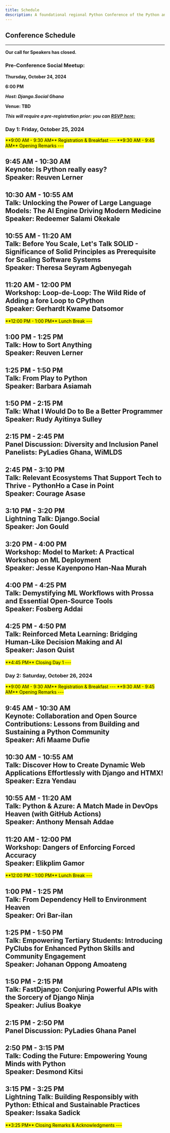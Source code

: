 ```yaml
---
title: Schedule
description: A foundational regional Python Conference of the Python and developer community in Volta.
---
```


## Conference Schedule

---

**Our call for Speakers has closed.**

<!-- Program Schedule will be outlined once it becomes available

### Want to Speak at PythonHo Conference?

- Our Call for proposals is opened - <a href="https://www.papercall.io/cfps/6013/submissions/new" target="_blank">**Submit a talk**</a>

***The deadline for submissions is September 20, 2024. We will review all proposals and notify selected speakers by September 30, 2024.***

### What We are Looking For

We invite speakers from diverse backgrounds to submit proposals for talks that will inspire, educate, and engage our audience. Be it a seasoned speaker or new to presenting, we welcome your contributions. Below are some guidelines to help you craft your proposals:

### Topics of Interest:

- Python Fundamentals: Talks that cover basic to intermediate Python programming concepts, best practices, and coding tips.

- Advanced Python Techniques: Deep dives into advanced Python topics such as meta programming, decorators, and concurrency.

- Web Development: Insights into building web applications using frameworks like Django, Flask, and FastAPI.

- Data Science and Machine Learning: Sessions on data analysis, machine learning algorithms, data visualization, and tools like pandas, scikit-learn, and TensorFlow.

- Automation and DevOps: Presentations on using Python for automation, scripting, CI/CD pipelines, and infrastructure as code.

- Open Source Contributions: Stories and tips on contributing to open source projects, managing open source communities, and the impact of open source software.

- Community and Mentorship: Discussions on building inclusive communities, mentoring new developers, Diversity and Inclusion and fostering collaboration.

- Industry Applications: Real-world case studies and applications of Python in various industries such as finance, healthcare, education, and more.

### Audience:

Our attendees range from beginners to advanced Python developers, including students, educators, researchers, and industry professionals. They are eager to learn about new tools, techniques, and best practices in Python development and related technologies.

### Proposal Guidelines

Title: A concise and engaging title for your talk.

Abstract: A brief description of your talk (150-200 words) that highlights what the audience will learn and why it is relevant.

Outline: A short outline of the key points you plan to cover.

Target Audience: Specify the experience level of your audience (beginner, intermediate, advanced) and any prerequisites for attending your session.

Bio: A short bio (50-100 words) about yourself, including your experience with Python and any previous speaking engagements.

### Submission Process

Please submit your proposals through our online submission form  <a href="https://www.papercall.io/cfps/6013/submissions/new" target="_blank">**here**</a>. The deadline for submissions is September 20, 2024. We will review all proposals and notify selected speakers by September 30, 2024.

### Speaker Benefits

Complimentary Admission: Free conference registration for all speakers.

Travel Stipend: Assistance with travel and accommodation expenses for out-of-town speakers.

Exposure: An opportunity to share your knowledge and expertise with a passionate and engaged audience.

Networking: Access to exclusive speaker events and networking opportunities with other industry leaders.

We look forward to receiving your proposals and hearing the unique perspectives and insights you have to share. Let’s make the 2024 PythonHo Conference an unforgettable event!

For any questions or further information, [please contact us at](mailto:ho@pythonghana.org) -->

### Pre-Conference Social Meetup:
**Thursday, October 24, 2024**

**6:00 PM**

***Host: Django.Social Ghana***

**Venue: TBD**

***This will require a pre-registration prior: you can [RSVP here:](https://tinyurl.com/pyho-24-django-social)***

### Day 1: Friday, October 25, 2024

<mark>
**9:00 AM - 9:30 AM**  
Registration & Breakfast  
---
</mark>

<mark>
**9:30 AM - 9:45 AM**  
Opening Remarks  
---
</mark>

**9:45 AM - 10:30 AM**  
**Keynote:** Is Python really easy?  
**Speaker:** Reuven Lerner  
---

**10:30 AM - 10:55 AM**  
**Talk:** Unlocking the Power of Large Language Models: The AI Engine Driving Modern Medicine  
**Speaker:** Redeemer Salami Okekale  
---

**10:55 AM - 11:20 AM**  
**Talk:** Before You Scale, Let's Talk SOLID - Significance of Solid Principles as Prerequisite for Scaling Software Systems  
**Speaker:** Theresa Seyram Agbenyegah  
---

**11:20 AM - 12:00 PM**  
**Workshop:** Loop-de-Loop: The Wild Ride of Adding a fore Loop to CPython  
**Speaker:** Gerhardt Kwame Datsomor  
---

<mark>
**12:00 PM - 1:00 PM**  
Lunch Break  
---
</mark>

**1:00 PM - 1:25 PM**  
**Talk:** How to Sort Anything  
**Speaker:** Reuven Lerner  
---

**1:25 PM - 1:50 PM**  
**Talk:** From Play to Python  
**Speaker:** Barbara Asiamah  
---

**1:50 PM - 2:15 PM**  
**Talk:** What I Would Do to Be a Better Programmer  
**Speaker:** Rudy Ayitinya Sulley  
---

**2:15 PM - 2:45 PM**  
**Panel Discussion:** Diversity and Inclusion Panel  
**Panelists:** PyLadies Ghana, WiMLDS  
---

**2:45 PM - 3:10 PM**  
**Talk:** Relevant Ecosystems That Support Tech to Thrive - PythonHo a Case in Point  
**Speaker:** Courage Asase  
---

**3:10 PM - 3:20 PM**  
**Lightning Talk:** Django.Social  
**Speaker:** Jon Gould
---

**3:20 PM - 4:00 PM**  
**Workshop:** Model to Market: A Practical Workshop on ML Deployment  
**Speaker:** Jesse Kayenpono Han-Naa Murah  
---

**4:00 PM - 4:25 PM**  
**Talk:** Demystifying ML Workflows with Prossa and Essential Open-Source Tools  
**Speaker:** Fosberg Addai  
---

**4:25 PM - 4:50 PM**  
**Talk:** Reinforced Meta Learning: Bridging Human-Like Decision Making and AI  
**Speaker:** Jason Quist  
---

<mark>
**4:45 PM**  
Closing Day 1  
---
</mark>

### Day 2: Saturday, October 26, 2024

<mark>
**9:00 AM - 9:30 AM**  
Registration & Breakfast  
---
</mark>

<mark>
**9:30 AM - 9:45 AM**  
Opening Remarks  
---
</mark>

**9:45 AM - 10:30 AM**  
**Keynote:** Collaboration and Open Source Contributions: Lessons from Building and Sustaining a Python Community  
**Speaker:** Afi Maame Dufie  
---

**10:30 AM - 10:55 AM**  
**Talk:** Discover How to Create Dynamic Web Applications Effortlessly with Django and HTMX!  
**Speaker:** Ezra Yendau  
---

**10:55 AM - 11:20 AM**  
**Talk:** Python & Azure: A Match Made in DevOps Heaven (with GitHub Actions)  
**Speaker:** Anthony Mensah Addae  
---

**11:20 AM - 12:00 PM**  
**Workshop:** Dangers of Enforcing Forced Accuracy  
**Speaker:** Elikplim Gamor  
---

<mark>
**12:00 PM - 1:00 PM**  
Lunch Break  
---
</mark>

**1:00 PM - 1:25 PM**  
**Talk:** From Dependency Hell to Environment Heaven  
**Speaker:** Ori Bar-ilan  
---

**1:25 PM - 1:50 PM**  
**Talk:** Empowering Tertiary Students: Introducing PyClubs for Enhanced Python Skills and Community Engagement  
**Speaker:** Johanan Oppong Amoateng  
---

**1:50 PM - 2:15 PM**  
**Talk:** FastDjango: Conjuring Powerful APIs with the Sorcery of Django Ninja  
**Speaker:** Julius Boakye  
---

**2:15 PM - 2:50 PM**  
**Panel Discussion:** PyLadies Ghana Panel  
---

**2:50 PM - 3:15 PM**  
**Talk:** Coding the Future: Empowering Young Minds with Python  
**Speaker:** Desmond Kitsi  
---

**3:15 PM - 3:25 PM**  
**Lightning Talk:** Building Responsibly with Python: Ethical and Sustainable Practices  
**Speaker:** Issaka Sadick  
---

<mark>
**3:25 PM**  
Closing Remarks & Acknowledgments  
---
</mark>
